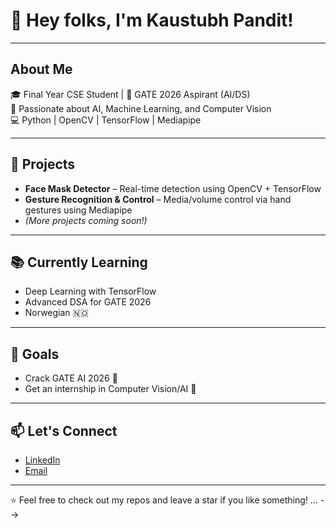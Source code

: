 # 👋 Hey folks, I'm Kaustubh Pandit!
---
## About Me
🎓 Final Year CSE Student | 🎯 GATE 2026 Aspirant (AI/DS)  
🤖 Passionate about AI, Machine Learning, and Computer Vision  
💻 Python | OpenCV | TensorFlow | Mediapipe  

---
## 🚀 Projects
- **Face Mask Detector** – Real-time detection using OpenCV + TensorFlow  
- **Gesture Recognition & Control** – Media/volume control via hand gestures using Mediapipe  
- *(More projects coming soon!)*

---
## 📚 Currently Learning
- Deep Learning with TensorFlow
- Advanced DSA for GATE 2026
- Norwegian 🇳🇴

---
## 🧠 Goals
- Crack GATE AI 2026 🎯
- Get an internship in Computer Vision/AI 💼

---
## 📫 Let's Connect
- [LinkedIn](https://www.linkedin.com/in/kaustubh-pandit-378264342/)
- [Email](pankp268@gmail.com)
---

⭐️ Feel free to check out my repos and leave a star if you like something!
...
-->
